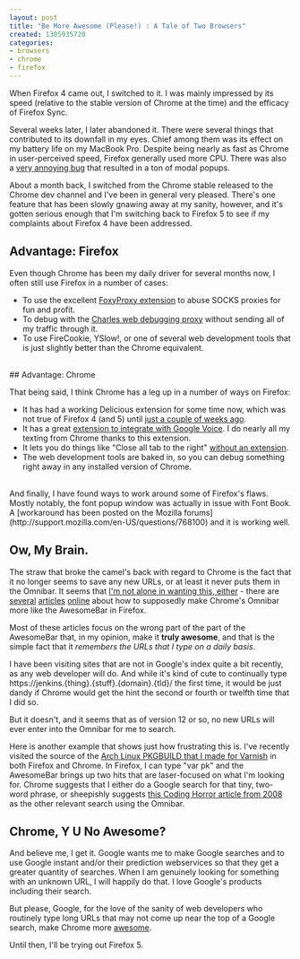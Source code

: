 ```yaml
---
layout: post
title: "Be More Awesome (Please!) : A Tale of Two Browsers"
created: 1305935720
categories:
- browsers
- chrome
- firefox
---
```

When Firefox 4 came out, I switched to it. I was mainly impressed by its speed (relative to the stable version of Chrome at the time) and the efficacy of Firefox Sync.

Several weeks later, I later abandoned it. There were several things that contributed to its downfall in my eyes. Chief among them was its effect on my battery life on my MacBook Pro. Despite being nearly as fast as Chrome in user-perceived speed, Firefox generally used more CPU. There was also a [very annoying bug](https://bugzilla.mozilla.org/show_bug.cgi?id=567552) that resulted in a ton of modal popups.

About a month back, I switched from the Chrome stable released to the Chrome dev channel and I've been in general very pleased. There's one feature that has been slowly gnawing away at my sanity, however, and it's gotten serious enough that I'm switching back to Firefox 5 to see if my complaints about Firefox 4 have been addressed.

<!-- break -->

## Advantage: Firefox

Even though Chrome has been my daily driver for several months now, I often still use Firefox in a number of cases:

- To use the excellent [FoxyProxy extension](https://addons.mozilla.org/en-US/firefox/addon/foxyproxy-standard/) to abuse SOCKS proxies for fun and profit.
- To debug with the [Charles web debugging proxy](http://www.charlesproxy.com/) without sending all of my traffic through it.
- To use FireCookie, YSlow!, or one of several web development tools that is just slightly better than the Chrome equivalent.

<br />
## Advantage: Chrome

That being said, I think Chrome has a leg up in a number of ways on Firefox:

- It has had a working Delicious extension for some time now, which was not true of Firefox 4 (and 5) until [just a couple of weeks ago](https://addons.mozilla.org/en-US/firefox/addon/delicious-extension/).
- It has a great [extension to integrate with Google Voice](https://chrome.google.com/webstore/detail/kcnhkahnjcbndmmehfkdnkjomaanaooo). I do nearly all my texting from Chrome thanks to this extension.
- It lets you do things like "Close all tab to the right" [without an extension](https://addons.mozilla.org/en-US/firefox/addon/multiple-tab-handler/).
- The web development tools are baked in, so you can debug something right away in any installed version of Chrome.

<br />
And finally, I have found ways to work around some of Firefox's flaws. Mostly notably, the font popup window was actually in issue with Font Book. A [workaround has been posted on the Mozilla forums](http://support.mozilla.com/en-US/questions/768100) and it is working well.

## Ow, My Brain.

The straw that broke the camel's back with regard to Chrome is the fact that it no longer seems to save any new URLs, or at least it never puts them in the Omnibar. It seems that [I'm not alone in wanting this, either](http://superuser.com/questions/120885/make-chromes-omnibar-behave-more-like-the-firefox-awesomebar) - there are [several](http://jaygoldman.com/2010/12/how-to-get-the-firefox-awesomebar-in-google-chromes-omnibar/) [articles](http://www.chromeplugins.org/google/chrome-troubleshooting/how-can-i-make-omnibar-more-like-awesomebar-9539.html) [online](http://jshoer.wordpress.com/2008/10/12/make-google-chromes-omnibar-behave-more-like-firefox-3s-awesomebar/) about how to supposedly make Chrome's Omnibar more like the AwesomeBar in Firefox.

Most of these articles focus on the wrong part of the part of the AwesomeBar that, in my opinion, make it **truly awesome**, and that is the simple fact that it _remembers the URLs that I type on a daily basis_.

I have been visiting sites that are not in Google's index quite a bit recently, as any web developer will do. And while it's kind of cute to continually type https://jenkins.{thing}.{stuff}.{domain}.{tld}/ the first time, it would be just dandy if Chrome would get the hint the second or fourth or twelfth time that I did so.

But it doesn't, and it seems that as of version 12 or so, no new URLs will ever enter into the Omnibar for me to search.

Here is another example that shows just how frustrating this is. I've recently visited the source of the [Arch Linux PKGBUILD that I made for Varnish](https://github.com/smerrill/varnish-3-pkgbuild/blob/master/PKGBUILD) in both Firefox and Chrome. In Firefox, I can type "var pk" and the AwesomeBar brings up two hits that are laser-focused on what I'm looking for. Chrome suggests that I either do a Google search for that tiny, two-word phrase, or sheepishly suggests [this Coding Horror article from 2008](http://www.codinghorror.com/blog/2008/12/hardware-is-cheap-programmers-are-expensive.html) as the other relevant search using the Omnibar.

## Chrome, Y U No Awesome?

And believe me, I get it. Google wants me to make Google searches and to use Google instant and/or their prediction webservices so that they get a greater quantity of searches.  When I am genuinely looking for something with an unknown URL, I will happily do that. I love Google's products including their search.

But please, Google, for the love of the sanity of web developers who routinely type long URLs that may not come up near the top of a Google search, make Chrome more [awesome](http://blog.mozilla.com/blog/2008/04/21/a-little-something-awesome-about-firefox-3/).

Until then, I'll be trying out Firefox 5.

